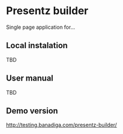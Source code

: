 Presentz builder
================
Single page application for...

Local instalation
-----------------

TBD

User manual
-----------

TBD

Demo version
------------

http://testing.banadiga.com/presentz-builder/
